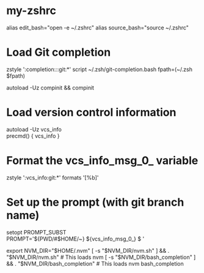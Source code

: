 # my-zshrc

alias edit_bash="open -e ~/.zshrc"
alias source_bash="source ~/.zshrc"

# Load Git completion
zstyle ':completion:*:*:git:*' script ~/.zsh/git-completion.bash
fpath=(~/.zsh $fpath)

autoload -Uz compinit && compinit

# Load version control information                                                                                          
autoload -Uz vcs_info                                                                                                      
precmd() { vcs_info }                                                                                                      

# Format the vcs_info_msg_0_ variable                                                                                      
zstyle ':vcs_info:git:*' formats '[%b]'                                                                                    

# Set up the prompt (with git branch name)                                                                                  
setopt PROMPT_SUBST                                                                                                        
PROMPT='${PWD/#$HOME/~} ${vcs_info_msg_0_} $ '

export NVM_DIR="$HOME/.nvm"
[ -s "$NVM_DIR/nvm.sh" ] && \. "$NVM_DIR/nvm.sh"  # This loads nvm
[ -s "$NVM_DIR/bash_completion" ] && \. "$NVM_DIR/bash_completion"  # This loads nvm bash_completion
